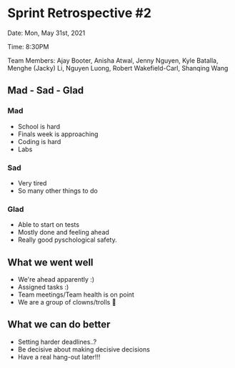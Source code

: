 # Sprint Retrospective #2

Date: Mon, May 31st, 2021

Time: 8:30PM

Team Members: Ajay Booter, Anisha Atwal, Jenny Nguyen, Kyle Batalla, Menghe (Jacky) Li, Nguyen Luong, Robert Wakefield-Carl, Shanqing Wang

## Mad - Sad - Glad
### Mad
- School is hard
- Finals week is approaching
- Coding is hard
- Labs

### Sad
- Very tired 
- So many other things to do

### Glad
- Able to start on tests
- Mostly done and feeling ahead
- Really good pyschological safety.

## What we went well
- We're ahead apparently :)
- Assigned tasks :)
- Team meetings/Team health is on point
- We are a group of clowns/trolls 🤡


## What we can do better
- Setting harder deadlines..?
- Be decisive about making decisive decisions
- Have a real hang-out later!!!